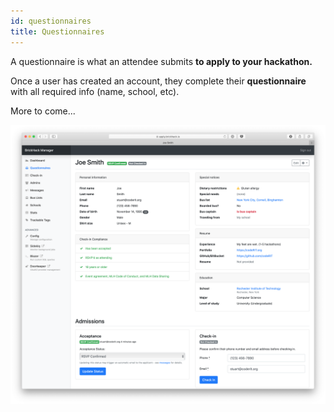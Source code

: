 ```yaml
---
id: questionnaires
title: Questionnaires
---
```


A questionnaire is what an attendee submits **to apply to your hackathon.**

Once a user has created an account, they complete their **questionnaire** with all required info (name, school, etc).

More to come...

![Screenshot of a questionnaire in the dashboard](assets/questionnaire.png)
